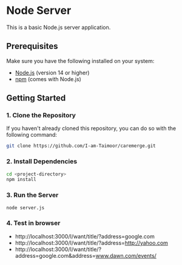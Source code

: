 # Node Server

This is a basic Node.js server application.

## Prerequisites

Make sure you have the following installed on your system:

- [Node.js](https://nodejs.org/) (version 14 or higher)
- [npm](https://www.npmjs.com/) (comes with Node.js)

## Getting Started

### 1. Clone the Repository

If you haven't already cloned this repository, you can do so with the following command:

```bash
git clone https://github.com/I-am-Taimoor/caremerge.git
```
### 2. Install Dependencies

```bash
cd <project-directory>
npm install
```

### 3. Run the Server

```bash
node server.js
```

### 4. Test in browser

- http://localhost:3000/I/want/title/?address=google.com
- http://localhost:3000/I/want/title/?address=http://yahoo.com
- http://localhost:3000/I/want/title/?address=google.com&address=www.dawn.com/events/
